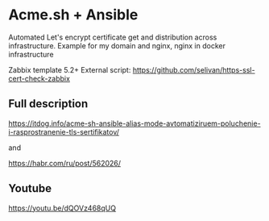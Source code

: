 # Acme.sh + Ansible
Automated Let's encrypt certificate get and distribution across infrastructure.
Example for my domain and nginx, nginx in docker infrastructure

Zabbix template 5.2+
External script: https://github.com/selivan/https-ssl-cert-check-zabbix

## Full description

https://itdog.info/acme-sh-ansible-alias-mode-avtomatiziruem-poluchenie-i-rasprostranenie-tls-sertifikatov/

and

https://habr.com/ru/post/562026/

## Youtube

https://youtu.be/dQOVz468qUQ

